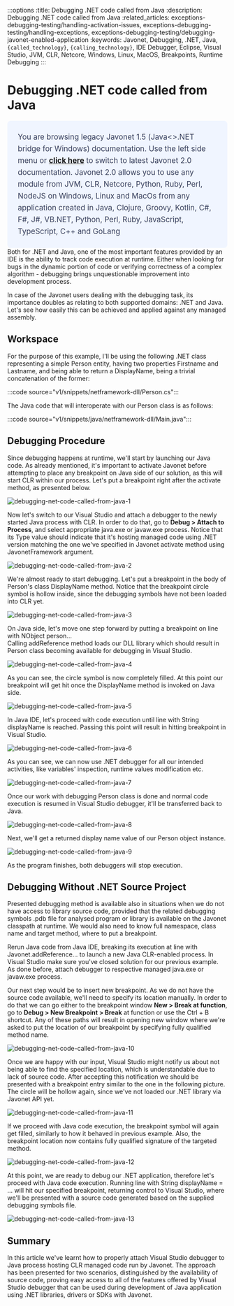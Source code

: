 :::options
:title: Debugging .NET code called from Java
:description: Debugging .NET code called from Java
:related_articles: exceptions-debugging-testing/handling-activation-issues, exceptions-debugging-testing/handling-exceptions, exceptions-debugging-testing/debugging-javonet-enabled-application
:keywords: Javonet, Debugging, .NET, Java, `{called_technology}`, `{calling_technology}`, IDE Debugger, Eclipse, Visual Studio, JVM, CLR, Netcore, Windows, Linux, MacOS, Breakpoints, Runtime Debugging
:::

# Debugging .NET code called from Java  
  <div style="padding: 24px; background: #F0F5FF; border-radius: 8px; flex-direction: column; justify-content: flex-start; align-items: flex-start; gap: 10px; display: flex">
  <div style="justify-content: flex-start; align-items: center; gap: 24px; display: inline-flex">
    <div style="color: #353D5A; font-size: 17px; font-weight: 400; line-height: 27px; letter-spacing: 0.03px; word-wrap: break-word">
You are browsing legacy Javonet 1.5 (Java<>.NET bridge for Windows) documentation. Use the left side menu or <a style="font-weight: bold; text-decoration: underline;" href="/guides/v2/exceptions/exceptions">click here</a> to switch to latest Javonet 2.0 documentation. Javonet 2.0 allows you to use any module from
JVM, CLR, Netcore, Python, Ruby, Perl, NodeJS on Windows, Linux and MacOs
from any application created in Java, Clojure, Groovy, Kotlin, C#, F#, J#, VB.NET, Python, Perl, Ruby, JavaScript, TypeScript, C++ and GoLang
    </div>
  </div>
</div>
Both for .NET and Java, one of the most important features provided by an IDE is the ability to track code execution at runtime. Either when looking for bugs in the dynamic portion of code or verifying correctness of a complex algorithm - debugging brings unquestionable improvement into development process.  
  
In case of the Javonet users dealing with the debugging task, its importance doubles as relating to both supported domains: .NET and Java. Let's see how easily this can be achieved and applied against any managed assembly.  
  
## Workspace  
  
For the purpose of this example, I'll be using the following .NET class representing a simple Person entity, having two properties Firstname and Lastname, and being able to return a DisplayName, being a trivial concatenation of the former:

:::code source="v1/snippets/netframework-dll/Person.cs":::

The Java code that will interoperate with our Person class is as follows:  
  
:::code source="v1/snippets/java/netframework-dll/Main.java":::

## Debugging Procedure  
  
Since debugging happens at runtime, we'll start by launching our Java code. As already mentioned, it's important to activate Javonet before attempting to place any breakpoint on Java side of our solution, as this
will start CLR within our process. Let's put a breakpoint right after the activate method, as presented below.

![debugging-net-code-called-from-java-1](/v1/images/debugging-net-code-called-from-java-1.png?raw=true "debugging-net-code-called-from-java-1")  
  
Now let's switch to our Visual Studio and attach a debugger to the newly started Java process with CLR. In order to do that, go to **Debug > Attach to Process**, and select appropriate java.exe or javaw.exe process. Notice that its Type value should indicate that it's hosting managed code using .NET version matching the one we've specified in Javonet activate method using JavonetFramework argument.  
  
![debugging-net-code-called-from-java-2](/v1/images/debugging-net-code-called-from-java-2.png?raw=true "debugging-net-code-called-from-java-2")  

We're almost ready to start debugging. Let's put a breakpoint in the body of Person's class DisplayName method. Notice that the breakpoint circle symbol is hollow inside, since the debugging symbols have not been loaded into CLR yet.  
  
![debugging-net-code-called-from-java-3](/v1/images/debugging-net-code-called-from-java-3.png?raw=true "debugging-net-code-called-from-java-3")  
  
On Java side, let's move one step forward by putting a breakpoint on line with NObject person...  
Calling addReference method loads our DLL library which should result in Person class becoming available for debugging in Visual Studio.  
  
![debugging-net-code-called-from-java-4](/v1/images/debugging-net-code-called-from-java-4.png?raw=true "debugging-net-code-called-from-java-4")  
  
As you can see, the circle symbol is now completely filled. At this point our breakpoint will get hit once the DisplayName method is invoked on Java side.  
  
![debugging-net-code-called-from-java-5](/v1/images/debugging-net-code-called-from-java-5.png?raw=true "debugging-net-code-called-from-java-5")  
  
In Java IDE, let's proceed with code execution until line with String displayName is reached. Passing this point will result in hitting breakpoint in Visual Studio.  
  
![debugging-net-code-called-from-java-6](/v1/images/debugging-net-code-called-from-java-6.png?raw=true "debugging-net-code-called-from-java-6")  
  
As you can see, we can now use .NET debugger for all our intended activities, like variables' inspection, runtime values modification etc.  
  
![debugging-net-code-called-from-java-7](/v1/images/debugging-net-code-called-from-java-7.png?raw=true "debugging-net-code-called-from-java-7")  
    
Once our work with debugging Person class is done and normal code execution is resumed in Visual Studio debugger, it'll be transferred back to Java.  
  
![debugging-net-code-called-from-java-8](/v1/images/debugging-net-code-called-from-java-8.png?raw=true "debugging-net-code-called-from-java-8") 

Next, we'll get a returned display name value of our Person object instance.  

![debugging-net-code-called-from-java-9](/v1/images/debugging-net-code-called-from-java-9.png?raw=true "debugging-net-code-called-from-java-9") 

As the program finishes, both debuggers will stop execution.  
  
## Debugging Without .NET Source Project  
  
Presented debugging method is available also in situations when we do not have access to library source code, provided that the related debugging symbols .pdb file for analysed program or library is available on the Javonet classpath at runtime. We would also need to know full namespace, class name and target method, where to put a breakpoint.  
  
Rerun Java code from Java IDE, breaking its execution at line with Javonet.addReference... to launch a new Java CLR-enabled process. In Visual Studio make sure you've closed solution for our previous example. As done before, attach debugger to respective managed java.exe or javaw.exe process.  
  
Our next step would be to insert new breakpoint. As we do not have the source code available, we'll need to specify its location manually. In order to do that we can go either to the breakpoint window **New > Break at function**, go to **Debug > New Breakpoint > Break** at function or use the Ctrl + B shortcut. Any of these paths will result in opening new window where we're asked to put the location of our breakpoint by specifying fully qualified method name.  
  
![debugging-net-code-called-from-java-10](/v1/images/debugging-net-code-called-from-java-10.png?raw=true "debugging-net-code-called-from-java-10")  
   
Once we are happy with our input, Visual Studio might notify us about not being able to find the specified location, which is understandable due to lack of source code. After accepting this notification we should be presented with a breakpoint entry similar to the one in the following picture. The circle will be hollow again, since we've not loaded our .NET library via Javonet API yet.  
  
![debugging-net-code-called-from-java-11](/v1/images/debugging-net-code-called-from-java-11.png?raw=true "debugging-net-code-called-from-java-11")  
  
If we proceed with Java code execution, the breakpoint symbol will again get filled, similarly to how it behaved in previous example. Also, the breakpoint location now contains fully qualified signature of the targeted method.  
  
![debugging-net-code-called-from-java-12](/v1/images/debugging-net-code-called-from-java-12.png?raw=true "debugging-net-code-called-from-java-12")  
  
At this point, we are ready to debug our .NET application, therefore let's proceed with Java code execution. Running line with String displayName = ... will hit our specified breakpoint, returning control to Visual Studio, where we'll be presented with a source code generated based on the supplied debugging symbols file.
  
![debugging-net-code-called-from-java-13](/v1/images/debugging-net-code-called-from-java-13.png?raw=true "debugging-net-code-called-from-java-13") 

## Summary  
  
In this article we've learnt how to properly attach Visual Studio debugger to Java process hosting CLR managed code run by Javonet. The approach has been presented for two scenarios, distinguished by the availability of source code, proving easy access to all of the features offered by Visual Studio debugger that can be used during development of Java application using .NET libraries, drivers or SDKs with Javonet.

